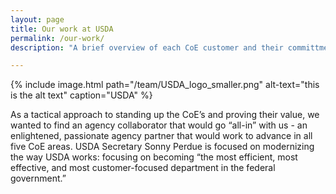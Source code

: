 ```yaml
---
layout: page
title: Our work at USDA
permalink: /our-work/
description: "A brief overview of each CoE customer and their committment to accelerating IT Modernization in their agency."

---
```


{% include image.html path="/team/USDA_logo_smaller.png" alt-text="this is the alt text" caption="USDA" %}

As a tactical approach to standing up the CoE’s and proving their value, we wanted to find an agency collaborator that would go “all-in” with us - an enlightened, passionate agency partner that would work to advance in all five CoE areas.
USDA Secretary Sonny Perdue is focused on modernizing the way USDA works: focusing on becoming “the most efficient, most effective, and most customer-focused department in the federal government.”
